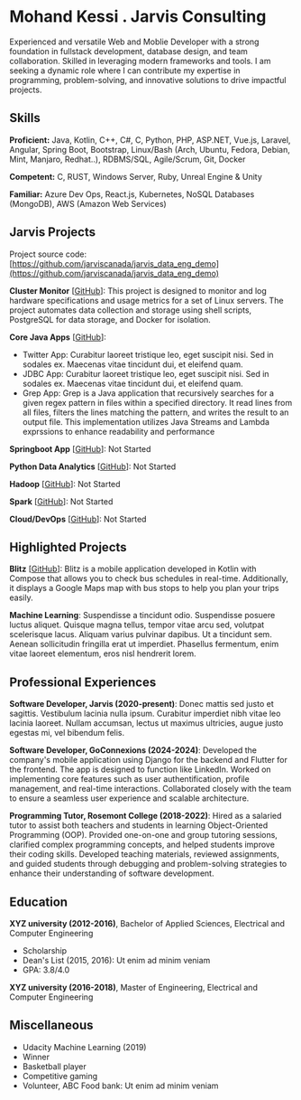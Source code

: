 # Mohand Kessi . Jarvis Consulting

Experienced and versatile Web and Moblie Developer with a strong foundation in fullstack development, database design, and team collaboration. Skilled in leveraging modern frameworks and tools. I am seeking a dynamic role where I can contribute my expertise in programming, problem-solving, and innovative solutions to drive impactful projects.

## Skills

**Proficient:** Java, Kotlin, C++, C#, C, Python, PHP, ASP.NET, Vue.js, Laravel, Angular, Spring Boot, Bootstrap, Linux/Bash (Arch, Ubuntu, Fedora, Debian, Mint, Manjaro, Redhat..), RDBMS/SQL, Agile/Scrum, Git, Docker

**Competent:** C, RUST, Windows Server, Ruby, Unreal Engine & Unity

**Familiar:** Azure Dev Ops, React.js, Kubernetes, NoSQL Databases (MongoDB), AWS (Amazon Web Services)

## Jarvis Projects

Project source code: [https://github.com/jarviscanada/jarvis_data_eng_demo](https://github.com/jarviscanada/jarvis_data_eng_demo)


**Cluster Monitor** [[GitHub](https://github.com/jarviscanada/jarvis_data_eng_demo/tree/master/linux_sql)]: This project is designed to monitor and log hardware specifications and usage metrics for a set of Linux servers. The project automates data collection and storage using shell scripts, PostgreSQL for data storage, and Docker for isolation.

**Core Java Apps** [[GitHub](https://github.com/jarviscanada/jarvis_data_eng_demo/tree/master/core_java)]:
      
  - Twitter App: Curabitur laoreet tristique leo, eget suscipit nisi. Sed in sodales ex. Maecenas vitae tincidunt dui, et eleifend quam.
  - JDBC App: Curabitur laoreet tristique leo, eget suscipit nisi. Sed in sodales ex. Maecenas vitae tincidunt dui, et eleifend quam.
  - Grep App: Grep is a Java application that recursively searches for a given regex pattern in files within a specified directory. It read lines from all files, filters the lines matching the pattern, and writes the result to an output file. This implementation utilizes Java Streams and Lambda exprssions to enhance readability and performance

**Springboot App** [[GitHub](https://github.com/jarviscanada/jarvis_data_eng_demo/tree/master/springboot)]: Not Started

**Python Data Analytics** [[GitHub](https://github.com/jarviscanada/jarvis_data_eng_demo/tree/master/python_data_anlytics)]: Not Started

**Hadoop** [[GitHub](https://github.com/jarviscanada/jarvis_data_eng_demo/tree/master/hadoop)]: Not Started

**Spark** [[GitHub](https://github.com/jarviscanada/jarvis_data_eng_demo/tree/master/spark)]: Not Started

**Cloud/DevOps** [[GitHub](https://github.com/jarviscanada/jarvis_data_eng_demo/tree/master/cloud_devops)]: Not Started


## Highlighted Projects
**Blitz** [[GitHub](https://github.com/jarviscanada/jarvis_profile_builder)]: Blitz is a mobile application developed in Kotlin with Compose that allows you to check bus schedules in real-time. Additionally, it displays a Google Maps map with bus stops to help you plan your trips easily.

**Machine Learning**: Suspendisse a tincidunt odio. Suspendisse posuere luctus aliquet. Quisque magna tellus, tempor vitae arcu sed, volutpat scelerisque lacus. Aliquam varius pulvinar dapibus. Ut a tincidunt sem. Aenean sollicitudin fringilla erat ut imperdiet. Phasellus fermentum, enim vitae laoreet elementum, eros nisl hendrerit lorem.


## Professional Experiences

**Software Developer, Jarvis (2020-present)**: Donec mattis sed justo et sagittis. Vestibulum lacinia nulla ipsum. Curabitur imperdiet nibh vitae leo lacinia laoreet. Nullam accumsan, lectus ut maximus ultricies, augue justo egestas mi, vel bibendum felis.

**Software Developer, GoConnexions (2024-2024)**: Developed the company's mobile application using Django for the backend and Flutter for the frontend. The app is designed to function like LinkedIn. Worked on implementing core features such as user authentification, profile management, and real-time interactions. Collaborated closely with the team to ensure a seamless user experience and scalable architecture.

**Programming Tutor, Rosemont College (2018-2022)**: Hired as a salaried tutor to assist both teachers and students in learning Object-Oriented Programming (OOP). Provided one-on-one and group tutoring sessions, clarified complex programming concepts, and helped students improve their coding skills. Developed teaching materials, reviewed assignments, and guided students through debugging and problem-solving strategies to enhance their understanding of software development.


## Education
**XYZ university (2012-2016)**, Bachelor of Applied Sciences, Electrical and Computer Engineering
- Scholarship
- Dean's List (2015, 2016): Ut enim ad minim veniam
- GPA: 3.8/4.0

**XYZ university (2016-2018)**, Master of Engineering, Electrical and Computer Engineering


## Miscellaneous
- Udacity Machine Learning (2019)
- Winner
- Basketball player
- Competitive gaming
- Volunteer, ABC Food bank: Ut enim ad minim veniam